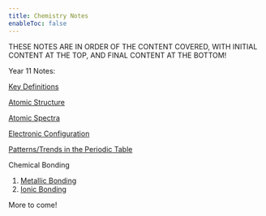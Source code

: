 ```yaml
---
title: Chemistry Notes
enableToc: false
---
```

THESE NOTES ARE IN ORDER OF THE CONTENT COVERED, WITH INITIAL CONTENT AT THE TOP, AND FINAL CONTENT AT THE BOTTOM!

Year 11 Notes:

[Key Definitions](Chemistry/Definitions.md)

[Atomic Structure](Chemistry/AtomicStructure.md)

[Atomic Spectra](Chemistry/AtomicSpectra.md)

[Electronic Configuration](Chemistry/ElectronicConfig.md)

[Patterns/Trends in the Periodic Table](Chemistry/Patterns.md)

Chemical Bonding

1. [Metallic Bonding](Chemistry/metal.md)
2. [Ionic Bonding](Chemistry/ion.md)

More to come!